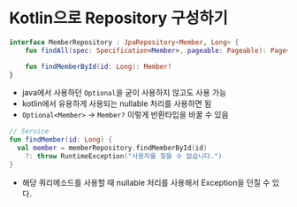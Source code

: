 # Kotlin으로 Repository 구성하기

```kt
interface MemberRepository : JpaRepository<Member, Long> {
    fun findAll(spec: Specification<Member>, pageable: Pageable): Page<Member>

    fun findMemberById(id: Long): Member?
}
```

- java에서 사용하던 `Optional`을 굳이 사용하지 않고도 사용 가능
- kotlin에서 유용하게 사용되는 nullable 처리를 사용하면 됨
- `Optional<Member>` -> `Member?` 이렇게 반환타입을 바꿀 수 있음

```kt
// Service
fun findMember(id: Long) {
  val member = memberRepository.findMemberById(id)
    ?: throw RuntimeException("사용자를 찾을 수 없습니다.")
}
```

- 해당 쿼리메소드를 사용할 때 nullable 처리를 사용해서 Exception을 던질 수 있다.
